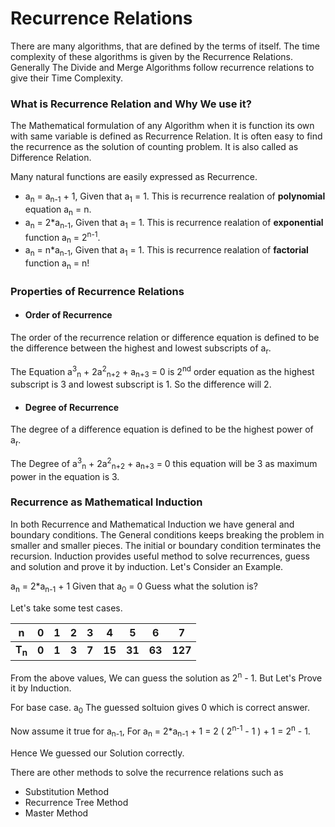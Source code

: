# Recurrence Relations

There are many algorithms, that are defined by the terms of itself. The time complexity of these algorithms is given by the Recurrence Relations. Generally The Divide and Merge Algorithms follow recurrence relations to give their Time Complexity.

### **What is Recurrence Relation and Why We use it?**

The Mathematical formulation of any Algorithm when it is function its own with same variable is defined as Recurrence Relation. It is often easy to find the recurrence as the solution of counting problem. It is also called as Difference Relation.

Many natural functions are easily expressed as Recurrence.
- a<sub>n</sub> = a<sub>n-1</sub> + 1, Given that a<sub>1</sub> = 1. This is recurrence realation of **polynomial** equation a<sub>n</sub> = n.
- a<sub>n</sub> = 2\*a<sub>n-1</sub>, Given that a<sub>1</sub> = 1. This is recurrence realation of **exponential** function a<sub>n</sub> = 2<sup>n-1</sup>.
- a<sub>n</sub> = n\*a<sub>n-1</sub>, Given that a<sub>1</sub> = 1. This is recurrence realation of **factorial** function a<sub>n</sub> = n!

### **Properties of Recurrence Relations**

- #### Order of Recurrence

The order of the recurrence relation or difference equation is defined to be the difference between the highest and lowest subscripts of a<sub>r</sub>.

The Equation a<sup>3</sup><sub>n</sub> + 2a<sup>2</sup><sub>n+2</sub> + a<sub>n+3</sub> = 0 is 2<sup>nd</sup> order equation as the highest subscript is 3 and lowest subscript is 1. So the difference will 2.

- #### Degree of Recurrence

The degree of a difference equation is defined to be the highest power of a<sub>r</sub>.

The Degree of a<sup>3</sup><sub>n</sub> + 2a<sup>2</sup><sub>n+2</sub> + a<sub>n+3</sub> = 0 this equation will be 3 as maximum power in the equation is 3.

### **Recurrence as Mathematical Induction**

In both Recurrence and Mathematical Induction we have general and boundary conditions. The General conditions keeps breaking the problem in smaller and smaller pieces. The initial or boundary condition terminates the recursion. Induction provides useful method to  solve recurrences, guess and solution and prove it by induction. Let's Consider an Example.

a<sub>n</sub> = 2\*a<sub>n-1</sub> + 1 Given that a<sub>0</sub> = 0 Guess what the solution is?

Let's take some test cases.


|n     |0     |1     |2     |3     |4     |5     |6     |7     |
|------|------|------|------|------|------|------|------|------|
|**T<sub>n</sub>** |**0** |**1**  |**3** |**7** |**15** |**31** |**63** |**127** |

From the above values, We can guess the solution as 2<sup>n</sup> - 1. But Let's Prove it by Induction.

For base case. a<sub>0</sub> The guessed soltuion gives 0 which is correct answer. 

Now assume it true for a<sub>n-1</sub>, For a<sub>n</sub> = 2\*a<sub>n-1</sub> + 1 = 2 ( 2<sup>n-1</sup> - 1 ) + 1 = 2<sup>n</sup> - 1.

Hence We guessed our Solution correctly.

There are other methods to solve the recurrence relations such as
- Substitution Method
- Recurrence Tree Method
- Master Method